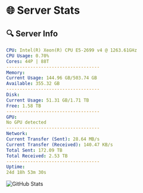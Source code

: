 # 🌐 Server Stats
## 🔍 Server Info
```yaml
CPU: Intel(R) Xeon(R) CPU E5-2699 v4 @ 1263.61GHz
CPU Usage: 0.70%
Cores: 44P | 88T
-----------------------------------
Memory:
Current Usage: 144.96 GB/503.74 GB
Available: 355.32 GB
-----------------------------------
Disk:
Current Usage: 51.31 GB/1.71 TB
Free: 1.58 TB
-----------------------------------
GPU:
No GPU detected
-----------------------------------
Network:
Current Transfer (Sent): 28.64 MB/s
Current Transfer (Received): 140.47 KB/s
Total Sent: 172.09 TB
Total Received: 2.53 TB
-----------------------------------
Uptime:
24d 18h 53m 30s
```
![GitHub Stats](https://img.shields.io/badge/Updated-2025-03-04_17:36:48-blue)